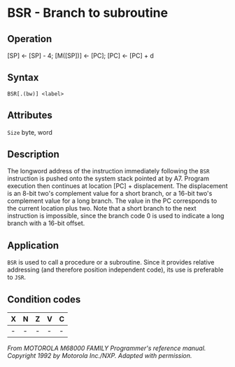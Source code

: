 # BSR - Branch to subroutine

## Operation
[SP] ← [SP] - 4; [M([SP])] ← [PC]; [PC] ← [PC] + d


## Syntax
```assembly
BSR[.(bw)] <label>
```

## Attributes
`Size` byte, word

## Description
The longword address of the instruction immediately following the `BSR` instruction is pushed onto the system stack pointed at by A7. Program execution then continues at location [PC] + displacement. The displacement is an 8-bit two's complement value for a short branch, or a 16-bit two's complement value for a long branch. The value in the PC corresponds to the current location plus two. Note that a short branch to the next instruction is impossible, since the branch code 0 is used to indicate a long branch with a 16-bit offset.

## Application
`BSR` is used to call a procedure or a subroutine. Since it provides relative addressing (and therefore position independent code), its use is preferable to `JSR`.

## Condition codes
|X|N|Z|V|C|
|--|--|--|--|--|
|-|-|-|-|-|

*From MOTOROLA M68000 FAMILY Programmer's reference manual. Copyright 1992 by Motorola Inc./NXP. Adapted with permission.*